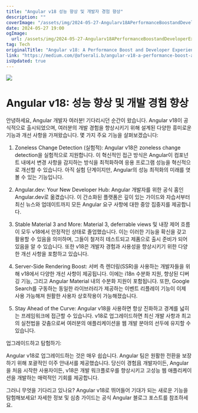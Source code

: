 ```yaml
---
title: "Angular v18 성능 향상 및 개발자 경험 향상"
description: ""
coverImage: "/assets/img/2024-05-27-Angularv18APerformanceBoostandDeveloperExperienceEnhancer_0.png"
date: 2024-05-27 19:00
ogImage:
  url: /assets/img/2024-05-27-Angularv18APerformanceBoostandDeveloperExperienceEnhancer_0.png
tag: Tech
originalTitle: "Angular v18: A Performance Boost and Developer Experience Enhancer"
link: "https://medium.com/@afserali.b/angular-v18-a-performance-boost-and-developer-experience-enhancer-682d4600eb27"
isUpdated: true
---
```


<img src="/assets/img/2024-05-27-Angularv18APerformanceBoostandDeveloperExperienceEnhancer_0.png" />

# Angular v18: 성능 향상 및 개발 경험 향상

안녕하세요, Angular 개발자 여러분! 기다리시던 순간이 왔습니다. Angular v18이 공식적으로 출시되었으며, 여러분의 개발 경험을 향상시키기 위해 설계된 다양한 흥미로운 기능과 개선 사항을 가져왔습니다. 몇 가지 주요 기능을 살펴보겠습니다:

1. Zoneless Change Detection (실험적): Angular v18은 zoneless change detection을 실험적으로 지원합니다. 이 혁신적인 접근 방식은 Angular이 컴포넌트 내에서 변경 사항을 감지하는 방식을 최적화하여 응용 프로그램 성능을 혁신적으로 개선할 수 있습니다. 아직 실험 단계이지만, Angular의 성능 최적화의 미래를 엿볼 수 있는 기능입니다.

<!-- seedividend - 사각형 -->

<ins class="adsbygoogle"
     style="display:block"
     data-ad-client="ca-pub-4877378276818686"
     data-ad-slot="1898504329"
     data-ad-format="auto"
     data-full-width-responsive="true"></ins>

<script>
     (adsbygoogle = window.adsbygoogle || []).push({});
</script>

2. Angular.dev: Your New Developer Hub: Angular 개발자를 위한 공식 홈인 Angular.dev로 옮겼습니다. 이 간소화된 플랫폼은 깊이 있는 가이드와 자습서부터 최신 뉴스와 업데이트까지 모든 Angular 요구 사항에 대한 중앙 집중지를 제공합니다.

3. Stable Material 3 and More: Material 3, deferrable views 및 내장 제어 흐름이 모두 v18에서 안정적인 상태로 졸업했습니다. 이는 이러한 기능을 확신을 갖고 활용할 수 있음을 의미하며, 그들이 철저히 테스트되고 제품으로 출시 준비가 되어 있음을 알 수 있습니다. 또한 v18은 개발자 경험과 사용성을 향상시키기 위한 다양한 개선 사항을 포함하고 있습니다.

4. Server-Side Rendering Boost: 서버 측 렌더링(SSR)을 사용하는 개발자들을 위해 v18에서 다양한 개선 사항이 제공됩니다. 이에는 i18n 수분화 지원, 향상된 디버깅 기능, 그리고 Angular Material 내의 수분화 지원이 포함됩니다. 또한, Google Search를 구동하는 동일한 라이브러리가 제공하는 이벤트 리플레이 기능이 이제 사용 가능해져 원활한 사용자 상호작용이 가능해졌습니다.

5. Stay Ahead of the Curve: Angular v18을 사용하면 항상 진화하고 경계를 넓히는 프레임워크에 접근할 수 있습니다. v18로 업그레이드하면 최신 개발 사항과 최고의 실천법을 갖춤으로써 여러분의 애플리케이션을 웹 개발 분야의 선두에 유지할 수 있습니다.

<!-- seedividend - 사각형 -->

<ins class="adsbygoogle"
     style="display:block"
     data-ad-client="ca-pub-4877378276818686"
     data-ad-slot="1898504329"
     data-ad-format="auto"
     data-full-width-responsive="true"></ins>

<script>
     (adsbygoogle = window.adsbygoogle || []).push({});
</script>

업그레이드하고 탐험하기:

Angular v18로 업그레이드하는 것은 매우 쉽습니다. Angular 팀은 원활한 전환을 보장하기 위해 포괄적인 이주 안내서를 제공했습니다. 당신이 경험且 개발자이든, Angular을 처음 시작한 사용자이든, v18은 개발 워크플로우를 향상시키고 고성능 웹 애플리케이션을 개발하는 매력적인 기회를 제공합니다.

그러니 무엇을 기다리고 있나요? Angular v18로 뛰어들어 기대가 되는 새로운 기능을 탐험해보세요! 자세한 정보 및 심층 가이드는 공식 Angular 블로그 포스트를 참조하세요.
